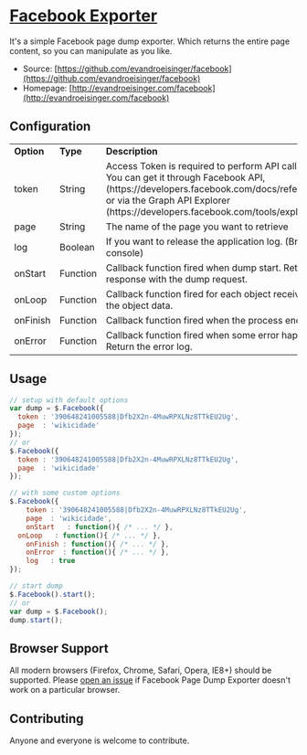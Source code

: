 # [Facebook Exporter](http://evandroeisinger.com/facebook)

It's a simple Facebook page dump exporter. Which returns the entire page content, so you can manipulate as you like.

* Source: [https://github.com/evandroeisinger/facebook](https://github.com/evandroeisinger/facebook)
* Homepage: [http://evandroeisinger.com/facebook](http://evandroeisinger.com/facebook)

## Configuration

<table>
  <tr>
    <td><strong>Option</strong></td>
    <td><strong>Type</strong></td>
    <td><strong>Description</strong></td>
  </tr>
  <tr>
    <td>token</td>
    <td>String</td>
    <td>Access Token is required to perform API calls requests. You can get it through Facebook API, (https://developers.facebook.com/docs/reference/apis), or via the Graph API Explorer (https://developers.facebook.com/tools/explorer).</td>
  </tr>
  <tr>
    <td>page</td>
    <td>String</td>
    <td>The name of the page you want to retrieve</td>
  </tr>
  <tr>
    <td>log</td>
    <td>Boolean</td>
    <td>If you want to release the application log. (Browser console)</td>
  </tr>
  <tr>
    <td>onStart</td>
    <td>Function</td>
    <td>Callback function fired when dump start. Return the response with the dump request. </td>
  </tr>
  <tr>
    <td>onLoop</td>
    <td>Function</td>
    <td>Callback function fired for each object received. Return the object data. </td>
  </tr>
  <tr>
    <td>onFinish</td>
    <td>Function</td>
    <td>Callback function fired when the process ends</td>
  </tr>
  <tr>
    <td>onError</td>
    <td>Function</td>
    <td>Callback function fired when some error happens. Return the error log.</td>
  </tr>
</table>

## Usage

``` js
// setup with default options
var dump = $.Facebook({
  token : '390648241005588|Dfb2X2n-4MuwRPXLNz8TTkEU2Ug',
  page  : 'wikicidade'
});
// or 
$.Facebook({
  token : '390648241005588|Dfb2X2n-4MuwRPXLNz8TTkEU2Ug',
  page  : 'wikicidade'
});

// with some custom options
$.Facebook({ 
	token : '390648241005588|Dfb2X2n-4MuwRPXLNz8TTkEU2Ug',
	page  : 'wikicidade',
	onStart   : function(){ /* ... */ },
  onLoop   : function(){ /* ... */ },
	onFinish : function(){ /* ... */ },
	onError  : function(){ /* ... */ },
	log   : true
});

// start dump
$.Facebook().start();
// or
var dump = $.Facebook();
dump.start();
```

## Browser Support

All modern browsers (Firefox, Chrome, Safari, Opera, IE8+) should be supported. Please [open an issue](https://github.com/evandroeisinger/facebook/issues) if Facebook Page Dump Exporter doesn't work on a particular browser.

## Contributing

Anyone and everyone is welcome to contribute.